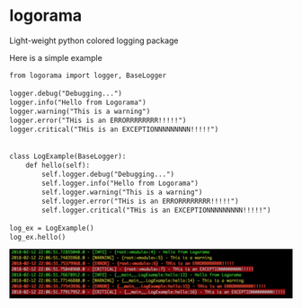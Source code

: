 # logorama
Light-weight python colored logging package

Here is a simple example

```
from logorama import logger, BaseLogger

logger.debug("Debugging...")
logger.info("Hello from Logorama")
logger.warning("This is a warning")
logger.error("THis is an ERRORRRRRRRR!!!!!")
logger.critical("THis is an EXCEPTIONNNNNNNNN!!!!!")


class LogExample(BaseLogger):
    def hello(self):
        self.logger.debug("Debugging...")
        self.logger.info("Hello from Logorama")
        self.logger.warning("This is a warning")
        self.logger.error("THis is an ERRORRRRRRRR!!!!!")
        self.logger.critical("THis is an EXCEPTIONNNNNNNNN!!!!!")

log_ex = LogExample()
log_ex.hello()

```

![alt text](./example1.png "Example 1")



